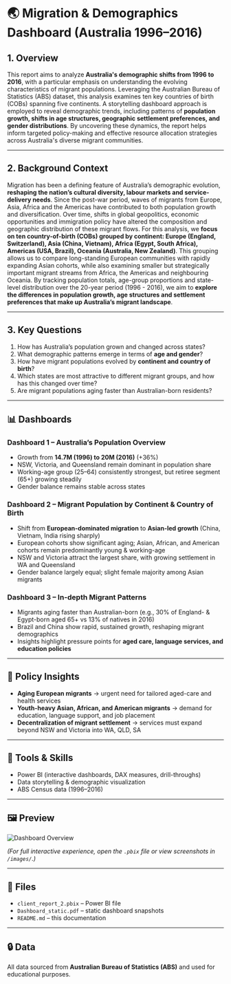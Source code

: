 # 🌏 Migration & Demographics Dashboard (Australia 1996–2016)

## 1. Overview

This report aims to analyze **Australia's demographic shifts from 1996 to 2016**, with a particular emphasis on understanding the evolving characteristics of migrant populations. Leveraging the Australian Bureau of Statistics (ABS) dataset, this analysis examines ten key countries of birth (COBs) spanning five continents. A storytelling dashboard approach is employed to reveal demographic trends, including patterns of **population growth, shifts in age structures, geographic settlement preferences, and gender distributions**. By uncovering these dynamics, the report helps inform targeted policy-making and effective resource allocation strategies across Australia's diverse migrant communities.

---
## 2. Background Context
Migration has been a defining feature of Australia’s demographic evolution, **reshaping the nation’s cultural diversity, labour markets and service-delivery needs**. Since the post-war period, waves of migrants from Europe, Asia, Africa and the Americas have contributed to both population growth and diversification. Over time, shifts in global geopolitics, economic opportunities and immigration policy have altered the composition and geographic distribution of these migrant flows. For this analysis, we **focus on ten country-of-birth (COBs) grouped by continent: Europe (England, Switzerland), Asia (China, Vietnam), Africa (Egypt, South Africa), Americas (USA, Brazil), Oceania (Australia, New Zealand)**. This grouping allows us to compare long-standing European communities with rapidly expanding Asian cohorts, while also examining smaller but strategically important migrant streams from Africa, the Americas and neighbouring Oceania. By tracking population totals, age-group proportions and state-level distribution over the 20-year period (1996 - 2016), we aim to **explore the differences in population growth, age structures and settlement preferences that make up Australia’s migrant landscape**.

---

## 3. Key Questions
1. How has Australia’s population grown and changed across states?  
2. What demographic patterns emerge in terms of **age and gender**?  
3. How have migrant populations evolved by **continent and country of birth**?  
4. Which states are most attractive to different migrant groups, and how has this changed over time?  
5. Are migrant populations aging faster than Australian-born residents?  

---

## 📊 Dashboards

### **Dashboard 1 – Australia’s Population Overview**
- Growth from **14.7M (1996) to 20M (2016)** (+36%)  
- NSW, Victoria, and Queensland remain dominant in population share  
- Working-age group (25–64) consistently strongest, but retiree segment (65+) growing steadily  
- Gender balance remains stable across states  

### **Dashboard 2 – Migrant Population by Continent & Country of Birth**
- Shift from **European-dominated migration** to **Asian-led growth** (China, Vietnam, India rising sharply)  
- European cohorts show significant aging; Asian, African, and American cohorts remain predominantly young & working-age  
- NSW and Victoria attract the largest share, with growing settlement in WA and Queensland  
- Gender balance largely equal; slight female majority among Asian migrants  

### **Dashboard 3 – In-depth Migrant Patterns**
- Migrants aging faster than Australian-born (e.g., 30% of England- & Egypt-born aged 65+ vs 13% of natives in 2016)  
- Brazil and China show rapid, sustained growth, reshaping migrant demographics  
- Insights highlight pressure points for **aged care, language services, and education policies**  

---

## 🧠 Policy Insights
- **Aging European migrants** → urgent need for tailored aged-care and health services  
- **Youth-heavy Asian, African, and American migrants** → demand for education, language support, and job placement  
- **Decentralization of migrant settlement** → services must expand beyond NSW and Victoria into WA, QLD, SA  

---

## 🧰 Tools & Skills
- Power BI (interactive dashboards, DAX measures, drill-throughs)  
- Data storytelling & demographic visualization  
- ABS Census data (1996–2016)  

---

## 🖼️ Preview
![Dashboard Overview](../images/Dashboard_static.png)

*(For full interactive experience, open the `.pbix` file or view screenshots in `/images/`.)*

---

## 📂 Files
- `client_report_2.pbix` – Power BI file  
- `Dashboard_static.pdf` – static dashboard snapshots  
- `README.md` – this documentation  

---

## 🔒 Data
All data sourced from **Australian Bureau of Statistics (ABS)** and used for educational purposes.  

